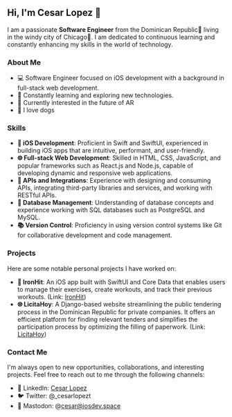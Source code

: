 ## Hi, I'm Cesar Lopez 🐧

I am a passionate **Software Engineer** from the Dominican Republic🌴 living in the windy city of Chicago🍃. I am dedicated to continuous learning and constantly enhancing my skills in the world of technology.

### About Me
* 💻 Software Engineer focused on iOS development with a background in full-stack web development.
* 🌱 Constantly learning and exploring new technologies.
* 🥽 Currently interested in the future of AR
* 🐶 I love dogs

### Skills
* **📱 iOS Development**: Proficient in Swift and SwiftUI, experienced in building iOS apps that are intuitive, performant, and user-friendly.
* **🌐 Full-stack Web Development**: Skilled in HTML, CSS, JavaScript, and popular frameworks such as React.js and Node.js, capable of developing dynamic and responsive web applications.
* **🔄 APIs and Integrations**: Experience with designing and consuming APIs, integrating third-party libraries and services, and working with RESTful APIs.
* **💽 Database Management**: Understanding of database concepts and experience working with SQL databases such as PostgreSQL and MySQL.
* **📚 Version Control**: Proficiency in using version control systems like Git for collaborative development and code management.

### Projects
Here are some notable personal projects I have worked on:

* **📱 IronHit**: An iOS app built with SwiftUI and Core Data that enables users to manage their exercises, create workouts, and track their previous workouts. (Link: [IronHit](https://github.com/cesarlopezt/IronHit))
* **🌐 LicitaHoy**: A Django-based website streamlining the public tendering process in the Dominican Republic for private companies. It offers an efficient platform for finding relevant tenders and simplifies the participation process by optimizing the filling of paperwork. (Link: [LicitaHoy](https://licitahoy.com/))

### Contact Me
I'm always open to new opportunities, collaborations, and interesting projects. Feel free to reach out to me through the following channels:

* 💼 LinkedIn: [Cesar Lopez](https://www.linkedin.com/in/cesarlopezt/)
* 🐦 Twitter: @_cesarlopezt
* 🐘 Mastodon: @cesar@iosdev.space
